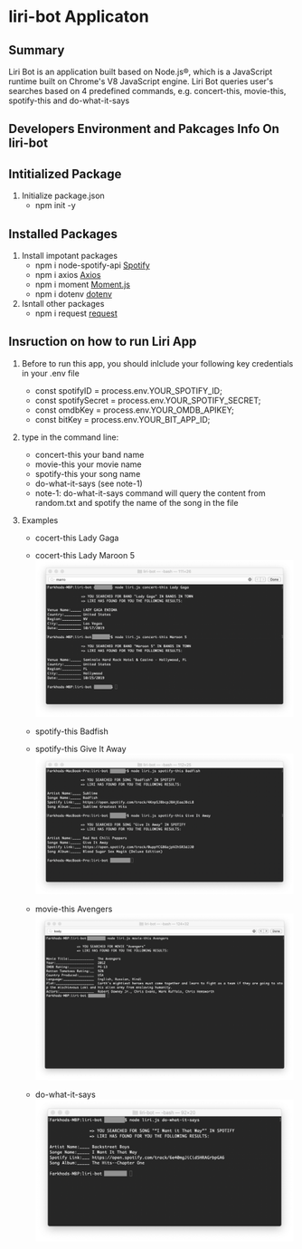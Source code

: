 # liri-bot Applicaton 

## Summary 
Liri Bot is an application built based on Node.js®, which is a JavaScript runtime built on Chrome's V8 JavaScript engine.
Liri Bot queries user's searches based on 4 predefined commands, e.g. concert-this, movie-this, spotify-this and do-what-it-says

## Developers Environment and Pakcages Info On liri-bot

## Intitialized Package 
1. Initialize package.json
    * npm init -y

## Installed Packages     
1. Install impotant packages 
    * npm i node-spotify-api  [Spotify](https://www.npmjs.com/package/node-spotify-api)
    * npm i axios             [Axios](https://www.npmjs.com/package/axios)
    * npm i moment            [Moment.js](https://www.npmjs.com/package/moment)
    * npm i dotenv            [dotenv](https://www.npmjs.com/package/dotenv)
2. Isntall other packages 
    * npm i request           [request](https://www.npmjs.com/package/request)


## Insruction on how to run Liri App
1. Before to run this app, you should inlclude your following key credentials in your .env file
    * const spotifyID = process.env.YOUR_SPOTIFY_ID;
    * const spotifySecret = process.env.YOUR_SPOTIFY_SECRET;
    * const omdbKey = process.env.YOUR_OMDB_APIKEY;
    * const bitKey = process.env.YOUR_BIT_APP_ID;

2. type in the command line:
    * concert-this your band name
    * movie-this  your movie name
    * spotify-this your song name
    * do-what-it-says (see note-1)
     - note-1: do-what-it-says command will query the content from random.txt and spotify the name of the song in the file

2. Examples
    * cocert-this Lady Gaga 
    * cocert-this Lady Maroon 5 
    ![spotify-this](/results-example/concert-this-lady-gaga.png)

    * spotify-this Badfish
    * spotify-this Give It Away
    ![spotify-this](/results-example/spotify-this-badfish.png)

    * movie-this Avengers
    ![movie-this](/results-example/movie-this-avengers.png)

    * do-what-it-says 
    ![spotify-this](/results-example/do-this.png)
